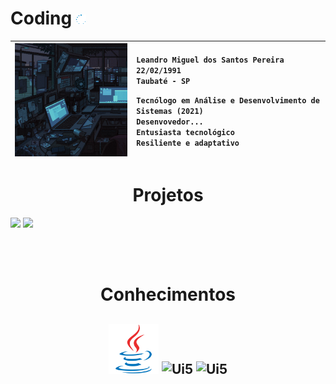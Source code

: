 # Coding  ![Alt Text](img/lazyload.gif)


|![Alt Text](img/gif022.gif) | `Leandro Miguel dos Santos Pereira`</br>`22/02/1991`</br>`Taubaté - SP`</p>`Tecnólogo em Análise e Desenvolvimento de Sistemas (2021)`</br>`Desenvovedor...` <br>`Entusiasta tecnológico` <br> `Resiliente e adaptativo` |
| :-------------------------- | :----------------------------------------------------------------------------------------------------------------------------------------------------------------------------------------------------------------------------------------------------------------------------------------------------------------------------------------------------------------------------------------------------- |
<h1 align="center">Projetos</h1>
<a><a target="_blank"href="https://github.com/leandro-miguel/JAVA" alt="My repository Java">
<img src=https://img.shields.io/badge/JAVA-Sistema_de_Sorteio_através_de_um_txt-red.svg style="max-width: 100%;"></a>
<a><a target="_blank"href="https://github.com/leandro-miguel/UI5" alt="Projeto OPEN UI5">
<img src=https://img.shields.io/badge/UI5-Projeto_Open_Business-blue.svg style="max-width: 100%;"></a>

<br><br>

<h1 align="center">Conhecimentos</h1>
  <h2 align="center">
    <img height="80" src=https://raw.githubusercontent.com/devicons/devicon/7a4ca8aa871d6dca81691e018d31eed89cb70a76/icons/java/java-original.svg alt="Java"/>
    <img height="60" src=https://sap.github.io/ui5-tooling/images/UI5_logo_wide.png alt="Ui5"/>
    <img height="60" src=//upload.wikimedia.org/wikipedia/commons/thumb/9/99/Unofficial_JavaScript_logo_2.svg/512px-Unofficial_JavaScript_logo_2.svg.png alt="Ui5"/>
    </h2>

  